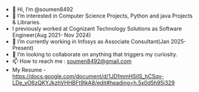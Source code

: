 - 👋 Hi, I’m @soumen8492
- 👀 I’m interested in Computer Science Projects, Python and java Projects & Libraries.
- I previously worked at Cognizant Technology Solutions as Software Engineer(Aug 2021- Nov 2024)
- 🌱 I’m currently working in Infosys as Associate Consultant(Jan 2025-Present)
- 💞️ I’m looking to collaborate on anything that triggers my curiosity.
- 📫 How to reach me : soumen8492@gmail.com
- My Resume - https://docs.google.com/document/d/1JDfmmHSiIS_hCSqv-LDe_vO6zQKYJkzhVHHBFt9lkA8/edit#heading=h.5x0d5h95i329
<!---
soumen8492/soumen8492 is a ✨ special ✨ repository because its `README.md` (this file) appears on your GitHub profile.
You can click the Preview link to take a look at your changes.
--->
